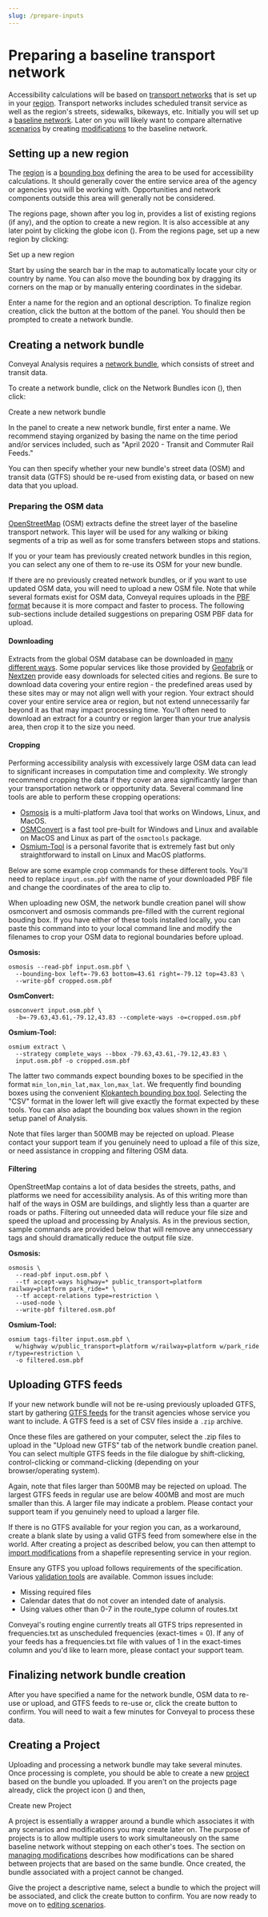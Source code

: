 ```yaml
---
slug: /prepare-inputs
---
```


# Preparing a baseline transport network

Accessibility calculations will be based on [transport networks](/glossary#transport-network) that is set up in your [region](/glossary#region). Transport networks includes scheduled transit service as well as the region's streets, sidewalks, bikeways, etc. Initially you will set up a [baseline network](/glossary#baseline-network). Later on you will likely want to compare alternative [scenarios](/glossary#scenario) by creating [modifications](/glossary#modification) to the baseline network.

## Setting up a new region

The [region](/glossary#region) is a [bounding box](https://wiki.openstreetmap.org/wiki/Bounding_Box) defining the area to be used for accessibility calculations. It should generally cover the entire service area of the agency or agencies you will be working with. Opportunities and network components outside this area will generally not be considered.

The regions page, shown after you log in, provides a list of existing regions (if any), and the option to create a new region. It is also accessible at any later point by clicking the globe icon (<i class="fa fa-globe"></i>). From the regions page, set up a new region by clicking:

<span class="btn btn-success"><i class="fa fa-plus"></i> Set up a new region</span>

Start by using the search bar in the map to automatically locate your city or country by name. You can also move the bounding box by dragging its corners on the map or by manually entering coordinates in the sidebar.

Enter a name for the region and an optional description. To finalize region creation, click the button at the bottom of the panel. You should then be prompted to create a network bundle.

## Creating a network bundle

Conveyal Analysis requires a [network bundle](/glossary#network-bundle), which consists of street and transit data.

To create a network bundle, click on the Network Bundles icon (<i class="fa fa-database"></i>), then click:

<span class="btn btn-success"><i class="fa fa-plus"></i> Create a new network bundle</span>

In the panel to create a new network bundle, first enter a name. We recommend staying organized by basing the name on the time period and/or services included, such as "April 2020 - Transit and Commuter Rail Feeds."

You can then specify whether your new bundle's street data (OSM) and transit data (GTFS) should be re-used from existing data, or based on new data that you upload.

### Preparing the OSM data

[OpenStreetMap](https://www.openstreetmap.org) (OSM) extracts define the street layer of the baseline transport network. This layer will be used for any walking or biking segments of a trip as well as for some transfers between stops and stations.

If you or your team has previously created network bundles in this region, you can select any one of them to re-use its OSM for your new bundle.

If there are no previously created network bundles, or if you want to use updated OSM data, you will need to upload a new OSM file. Note that while several formats exist for OSM data, Conveyal requires uploads in the [PBF format](https://wiki.openstreetmap.org/wiki/PBF_Format) because it is more compact and faster to process. The following sub-sections include detailed suggestions on preparing OSM PBF data for upload.

#### Downloading

Extracts from the global OSM database can be downloaded in [many different ways](https://wiki.openstreetmap.org/wiki/Downloading_data). Some popular services like those provided by [Geofabrik](http://download.geofabrik.de) or [Nextzen](https://metro-extracts.nextzen.org/) provide easy downloads for selected cities and regions. Be sure to download data covering your entire region - the predefined areas used by these sites may or may not align well with your region. Your extract should cover your entire service area or region, but not extend unnecessarily far beyond it as that may impact processing time. You'll often need to download an extract for a country or region larger than your true analysis area, then crop it to the size you need.

#### Cropping

Performing accessibility analysis with excessively large OSM data can lead to significant increases in computation time and complexity. We strongly recommend cropping the data if they cover an area significantly larger than your transportation network or opportunity data. Several command line tools are able to perform these cropping operations:

- [Osmosis](https://wiki.openstreetmap.org/wiki/Osmosis) is a multi-platform Java tool that works on Windows, Linux, and MacOS.
- [OSMConvert](https://wiki.openstreetmap.org/wiki/Osmconvert) is a fast tool pre-built for Windows and Linux and available on MacOS and Linux as part of the `osmctools` package.
- [Osmium-Tool](https://wiki.openstreetmap.org/wiki/Osmium) is a personal favorite that is extremely fast but only straightforward to install on Linux and MacOS platforms.

Below are some example crop commands for these different tools. You'll need to replace `input.osm.pbf` with the name of your downloaded PBF file and change the coordinates of the area to clip to.

When uploading new OSM, the network bundle creation panel will show osmconvert and osmosis commands pre-filled with the current regional bouding box. If you have either of these tools installed locally, you can paste this command into to your local command line and modify the filenames to crop your OSM data to regional boundaries before upload.

**Osmosis:**

```shell
osmosis --read-pbf input.osm.pbf \
  --bounding-box left=-79.63 bottom=43.61 right=-79.12 top=43.83 \
  --write-pbf cropped.osm.pbf
```

**OsmConvert:**

```shell
osmconvert input.osm.pbf \
  -b=-79.63,43.61,-79.12,43.83 --complete-ways -o=cropped.osm.pbf
```

**Osmium-Tool:**

```shell
osmium extract \
  --strategy complete_ways --bbox -79.63,43.61,-79.12,43.83 \
  input.osm.pbf -o cropped.osm.pbf
```

The latter two commands expect bounding boxes to be specified in the format `min_lon,min_lat,max_lon,max_lat`. We frequently find bounding boxes using the convenient [Klokantech bounding box tool](https://boundingbox.klokantech.com/). Selecting the "CSV" format in the lower left will give exactly the format expected by these tools. You can also adapt the bounding box values shown in the region setup panel of Analysis.

Note that files larger than 500MB may be rejected on upload. Please contact your support team if you genuinely need to upload a file of this size, or need assistance in cropping and filtering OSM data.

#### Filtering

OpenStreetMap contains a lot of data besides the streets, paths, and platforms we need for accessibility analysis. As of this writing more than half of the ways in OSM are buildings, and slightly less than a quarter are roads or paths. Filtering out unneeded data will reduce your file size and speed the upload and processing by Analysis. As in the previous section, sample commands are provided below that will remove any unneccessary tags and should dramatically reduce the output file size.

**Osmosis:**

```shell
osmosis \
  --read-pbf input.osm.pbf \
  --tf accept-ways highway=* public_transport=platform railway=platform park_ride=* \
  --tf accept-relations type=restriction \
  --used-node \
  --write-pbf filtered.osm.pbf
```

**Osmium-Tool:**

```shell
osmium tags-filter input.osm.pbf \
  w/highway w/public_transport=platform w/railway=platform w/park_ride r/type=restriction \
  -o filtered.osm.pbf
```

## Uploading GTFS feeds

If your new network bundle will not be re-using previously uploaded GTFS, start by gathering [GTFS feeds](/glossary#GTFS--GTFS-feed) for the transit agencies whose service you want to include. A GTFS feed is a set of CSV files inside a `.zip` archive.

Once these files are gathered on your computer, select the .zip files to upload in the "Upload new GTFS" tab of the network bundle creation panel. You can select multiple GTFS feeds in the file dialogue by shift-clicking, control-clicking or command-clicking (depending on your browser/operating system).

Again, note that files larger than 500MB may be rejected on upload. The largest GTFS feeds in regular use are below 400MB and most are much smaller than this. A larger file may indicate a problem. Please contact your support team if you genuinely need to upload a larger file.

If there is no GTFS available for your region you can, as a workaround, create a blank slate by using a valid GTFS feed from somewhere else in the world. After creating a project as described below, you can then attempt to [import modifications](/edit-scenario/usage#importing-modifications) from a shapefile representing service in your region.

Ensure any GTFS you upload follows requirements of the specification. Various [validation tools](https://gtfs.org/testing/) are available. Common issues include:

- Missing required files
- Calendar dates that do not cover an intended date of analysis.
- Using values other than 0-7 in the route_type column of routes.txt

Conveyal's routing engine currently treats all GTFS trips represented in frequencies.txt as unscheduled frequencies (exact-times = 0). If any of your feeds has a frequencies.txt file with values of 1 in the exact-times column and you'd like to learn more, please contact your support team.

## Finalizing network bundle creation

After you have specified a name for the network bundle, OSM data to re-use or upload, and GTFS feeds to re-use or, click the create button to confirm. You will need to wait a few minutes for Conveyal to process these data.

## Creating a Project

Uploading and processing a network bundle may take several minutes. Once processing is complete, you should be able to create a new [project](/glossary#project) based on the bundle you uploaded. If you aren't on the projects page already, click the project icon (<i class="fa fa-cubes"></i>) and then,

<span class="btn btn-success"><i class="fa fa-plus"></i> Create new Project</span>

A project is essentially a wrapper around a bundle which associates it with any scenarios and modifications you may create later on. The purpose of projects is to allow multiple users to work simultaneously on the same baseline network without stepping on each other's toes. The section on [managing modifications](/edit-scenario/usage#managing-mods) describes how modifications can be shared between projects that are based on the same bundle. Once created, the bundle associated with a project cannot be changed.

Give the project a descriptive name, select a bundle to which the project will be associated, and click the create button to confirm.
You are now ready to move on to [editing scenarios](/edit-scenario).
